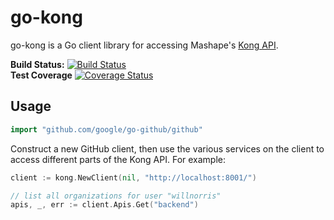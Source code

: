 # go-kong #

go-kong is a Go client library for accessing Mashape's [Kong API](https://getkong.org/docs/0.9.x/admin-api/).

**Build Status:** [![Build Status](https://travis-ci.org/spicyusername/go-kong.svg?branch=master)](https://travis-ci.org/spicyusername/go-kong)  
**Test Coverage** [![Coverage Status](https://coveralls.io/repos/github/spicyusername/go-kong/badge.svg?branch=master)](https://coveralls.io/github/spicyusername/go-kong?branch=master)  

## Usage ##

```go
import "github.com/google/go-github/github"
```

Construct a new GitHub client, then use the various services on the client to
access different parts of the Kong API. For example:

```go
client := kong.NewClient(nil, "http://localhost:8001/")

// list all organizations for user "willnorris"
apis, _, err := client.Apis.Get("backend")
```